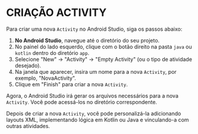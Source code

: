 # CRIAÇÃO ACTIVITY
Para criar uma nova `Activity` no Android Studio, siga os passos abaixo:

1. **No Android Studio**, navegue até o diretório do seu projeto.
2. No painel do lado esquerdo, clique com o botão direito na pasta `java` ou `kotlin` dentro do diretório `app`.
3. Selecione "New" -> "Activity" -> "Empty Activity" (ou o tipo de atividade desejado).
4. Na janela que aparecer, insira um nome para a nova `Activity`, por exemplo, "NovaActivity".
5. Clique em "Finish" para criar a nova `Activity`.

Agora, o Android Studio irá gerar os arquivos necessários para a nova `Activity`. Você pode acessá-los no diretório correspondente.

Depois de criar a nova `Activity`, você pode personalizá-la adicionando layouts XML, implementando lógica em Kotlin ou Java e vinculando-a com outras atividades.